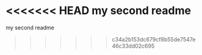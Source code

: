 <<<<<<< HEAD
my second readme
=======
my second readme
>>>>>>> c34a2b153dc679cf8b55de7547e46c33dd02c695
